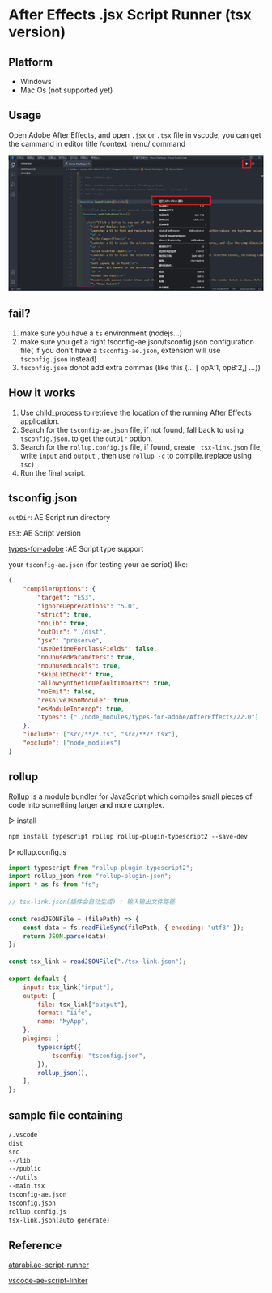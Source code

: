 # After Effects .jsx Script Runner (tsx version)

## Platform

-   Windows
-   Mac Os (not supported yet)

## Usage

Open Adobe After Effects, and open `.jsx` or `.tsx` file in vscode, you can get the cammand in editor title /context menu/ command

<div align=center><img src="./preview/pic.png" /></div>

## fail?

1. make sure you have a `ts` environment (nodejs...)
2. make sure you get a right tsconfig-ae.json/tsconfig.json configuration file( if you don't have a `tsconfig-ae.json`, extension will use `tsconfig.json` instead)
3. `tsconfig.json` donot add extra commas (like this {... [ opA:1, opB:2,] ...})

## How it works

1. Use child_process to retrieve the location of the running After Effects application.
2. Search for the `tsconfig-ae.json` file, if not found, fall back to using `tsconfig.json`. to get the `outDir` option.
3. Search for the `rollup.config.js` file, if found, create ` tsx-link.json` file, write `input` and `output` , then use `rollup -c` to compile.(replace using `tsc`)
4. Run the final script.

## tsconfig.json

`outDir`: AE Script run directory

`ES3`: AE Script version

[types-for-adobe](https://github.com/aenhancers/Types-for-Adobe) :AE Script type support

your `tsconfig-ae.json` (for testing your ae script) like:

```json
{
    "compilerOptions": {
        "target": "ES3",
        "ignoreDeprecations": "5.0",
        "strict": true,
        "noLib": true,
        "outDir": "./dist",
        "jsx": "preserve",
        "useDefineForClassFields": false,
        "noUnusedParameters": true,
        "noUnusedLocals": true,
        "skipLibCheck": true,
        "allowSyntheticDefaultImports": true,
        "noEmit": false,
        "resolveJsonModule": true,
        "esModuleInterop": true,
        "types": ["./node_modules/types-for-adobe/AfterEffects/22.0"]
    },
    "include": ["src/**/*.ts", "src/**/*.tsx"],
    "exclude": ["node_modules"]
}
```

## rollup

[Rollup](https://rollupjs.org/introduction/) is a module bundler for JavaScript which compiles small pieces of code into something larger and more complex.

▷ install

```txt
npm install typescript rollup rollup-plugin-typescript2 --save-dev
```

▷ rollup.config.js

```javascript
import typescript from "rollup-plugin-typescript2";
import rollup_json from "rollup-plugin-json";
import * as fs from "fs";

// tsk-link.json(插件会自动生成) : 输入输出文件路径

const readJSONFile = (filePath) => {
    const data = fs.readFileSync(filePath, { encoding: "utf8" });
    return JSON.parse(data);
};

const tsx_link = readJSONFile("./tsx-link.json");

export default {
    input: tsx_link["input"],
    output: {
        file: tsx_link["output"],
        format: "iife",
        name: "MyApp",
    },
    plugins: [
        typescript({
            tsconfig: "tsconfig.json",
        }),
        rollup_json(),
    ],
};
```

## sample file containing

```txt
/.vscode
dist
src
--/lib
--/public
--/utils
--main.tsx
tsconfig-ae.json
tsconfig.json
rollup.config.js
tsx-link.json(auto generate)
```

## Reference

[atarabi.ae-script-runner](https://marketplace.visualstudio.com/items?itemName=atarabi.ae-script-runner)

[vscode-ae-script-linker](https://github.com/zpfz/vscode-ae-script-linker)

```

```
